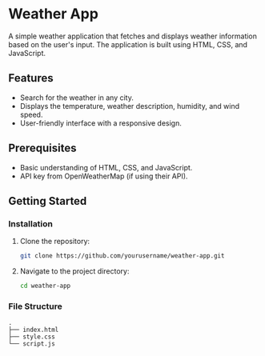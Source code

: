 # Weather App

A simple weather application that fetches and displays weather information based on the user's input. The application is built using HTML, CSS, and JavaScript.

## Features

- Search for the weather in any city.
- Displays the temperature, weather description, humidity, and wind speed.
- User-friendly interface with a responsive design.

## Prerequisites

- Basic understanding of HTML, CSS, and JavaScript.
- API key from OpenWeatherMap (if using their API).

## Getting Started

### Installation

1. Clone the repository:
    ```bash
    git clone https://github.com/yourusername/weather-app.git
    ```
2. Navigate to the project directory:
    ```bash
    cd weather-app
    ```

### File Structure

```plaintext
.
├── index.html
├── style.css
└── script.js
